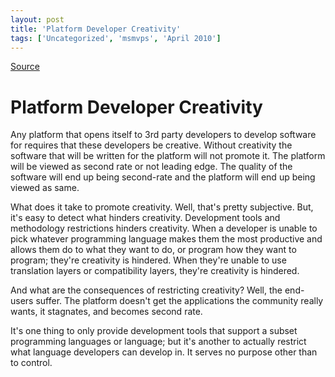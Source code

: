 ```yaml
---
layout: post
title: 'Platform Developer Creativity'
tags: ['Uncategorized', 'msmvps', 'April 2010']
---
```

[Source](http://blogs.msmvps.com/peterritchie/2010/04/10/platform-developer-creativity/ "Permalink to Platform Developer Creativity")

# Platform Developer Creativity

Any platform that opens itself to 3rd party developers to develop software for requires that these developers be creative. Without creativity the software that will be written for the platform will not promote it. The platform will be viewed as second rate or not leading edge. The quality of the software will end up being second-rate and the platform will end up being viewed as same.

What does it take to promote creativity. Well, that's pretty subjective. But, it's easy to detect what hinders creativity. Development tools and methodology restrictions hinders creativity. When a developer is unable to pick whatever programming language makes them the most productive and allows them do to what they want to do, or program how they want to program; they're creativity is hindered. When they're unable to use translation layers or compatibility layers, they're creativity is hindered. 

And what are the consequences of restricting creativity? Well, the end-users suffer. The platform doesn't get the applications the community really wants, it stagnates, and becomes second rate. 

It's one thing to only provide development tools that support a subset programming languages or language; but it's another to actually restrict what language developers can develop in. It serves no purpose other than to control.


